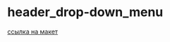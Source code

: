 
# header_drop-down_menu
[ссылка на макет](https://www.figma.com/file/dV7oWbRYHt8W1076LueOOy/%D0%A1%D1%82%D0%B0%D1%82%D1%8C%D0%B8?node-id=4%3A2)
